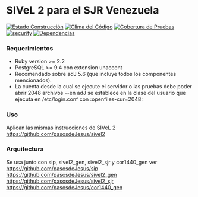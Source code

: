 # SIVeL 2 para el SJR Venezuela 
[![Estado Construcción](https://api.travis-ci.org/pasosdeJesus/sivel2_sjrven.svg?branch=master)](https://travis-ci.org/pasosdeJesus/sivel2_sjrven) [![Clima del Código](https://codeclimate.com/github/pasosdeJesus/sivel2_sjrven/badges/gpa.svg)](https://codeclimate.com/github/pasosdeJesus/sivel2_sjrven) [![Cobertura de Pruebas](https://codeclimate.com/github/pasosdeJesus/sivel2_sjrven/badges/coverage.svg)](https://codeclimate.com/github/pasosdeJesus/sivel2_sjrven) [![security](https://hakiri.io/github/pasosdeJesus/sivel2_sjrven/master.svg)](https://hakiri.io/github/pasosdeJesus/sivel2_sjrven/master) [![Dependencias](https://gemnasium.com/pasosdeJesus/sivel2_sjrven.svg)](https://gemnasium.com/pasosdeJesus/sivel2_sjrven) 


### Requerimientos
* Ruby version >= 2.2
* PostgreSQL >= 9.4 con extension unaccent
* Recomendado sobre adJ 5.6 (que incluye todos los componentes mencionados). 
* La cuenta desde la cual se ejecute el servidor o las pruebas debe poder abrir 2048 archivos --en adJ se establece en la clase del usuario que ejecuta en /etc/login.conf con :openfiles-cur=2048:


### Uso
Aplican las mismas instrucciones de SIVeL 2
https://github.com/pasosdeJesus/sivel2

### Arquitectura
Se usa junto con sip, sivel2_gen, sivel2_sjr y cor1440_gen ver
https://github.com/pasosdeJesus/sip
https://github.com/pasosdeJesus/sivel2_gen
https://github.com/pasosdeJesus/sivel2_sjr
https://github.com/pasosdeJesus/cor1440_gen
